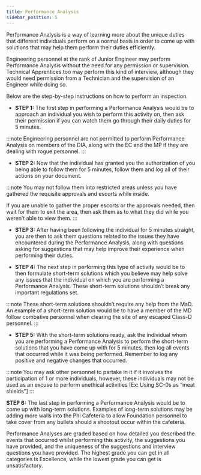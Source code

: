 ```yaml
---
title: Performance Analysis
sidebar_position: 5
---
```


Performance Analysis is a way of learning more about the unique duties that different individuals perform on a normal basis in order to come up with solutions that may help them perform their duties efficiently.

Engineering personnel at the rank of Junior Engineer may perform Performance Analysis without the need for any permission or supervision. Technical Apprentices too may perform this kind of interview, although they would need permission from a Technician and the supervision of an Engineer while doing so.

Below are the step-by-step instructions on how to perform an inspection. 

- **STEP 1:** The first step in performing a Performance Analysis would be to approach an individual you wish to perform this activity on, then ask their permission if you can watch them go through their daily duties for 5 minutes.

:::note
Engineering personnel are not permitted to perform Performance Analysis on members of the DIA, along with the EC and the MP if they are dealing with rogue personnel.
:::

- **STEP 2:** Now that the individual has granted you the authorization of you being able to follow them for 5 minutes, follow them and log all of their actions on your document.

:::note
You may not follow them into restricted areas unless you have gathered the requisite approvals and escorts while inside.

If you are unable to gather the proper escorts or the approvals needed, then wait for them to exit the area, then ask them as to what they did while you weren’t able to view them.
:::

- **STEP 3:** After having been following the individual for 5 minutes straight, you are then to ask them questions related to the issues they have encountered during the Performance Analysis, along with questions asking for suggestions that may help improve their experience when performing their duties.

- **STEP 4:** The next step in performing this type of activity would be to then formulate short-term solutions which you believe may help solve any issues that the individual on which you are performing a Performance Analysis. These short-term solutions shouldn’t break any important regulations set.

:::note
These short-term solutions shouldn’t require any help from the MaD. An example of a short-term solution would be to have a member of the MD follow combative personnel when clearing the site of any escaped Class-D personnel.
:::

- **STEP 5:** With the short-term solutions ready, ask the individual whom you are performing a Performance Analysis to perform the short-term solutions that you have come up with for 5 minutes, then log all events that occurred while it was being performed. Remember to log any positive and negative changes that occurred.

:::note
You may ask other personnel to partake in it if it involves the participation of 1 or more individuals, however, these individuals may not be used as an excuse to perform unethical activities [Ex: Using SC-0s as “meat shields”]
:::

**STEP 6:** The last step in performing a Performance Analysis would be to come up with long-term solutions. Examples of long-term solutions may be adding more walls into the Phi Cafeteria to allow Foundation personnel to take cover from any bullets should a shootout occur within the cafeteria.

Performance Analyses are graded based on how detailed you described the events that occurred whilst performing this activity, the suggestions you have provided, and the uniqueness of the suggestions and interview questions you have provided. The highest grade you can get in all categories is Excellence, while the lowest grade you can get is unsatisfactory.